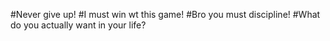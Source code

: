 #Never give up!
#I must win wt this game!
#Bro you must discipline!
#What do you actually want in your life?


